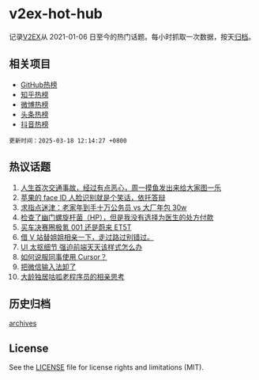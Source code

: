 # v2ex-hot-hub

 记录[V2EX](https://www.v2ex.com/)从 2021-01-06 日至今的热门话题。每小时抓取一次数据，按天[归档](archives)。
 
 ## 相关项目

- [GitHub热榜](https://github.com/lonnyzhang423/github-hot-hub)
- [知乎热榜](https://github.com/lonnyzhang423/zhihu-hot-hub)
- [微博热榜](https://github.com/lonnyzhang423/weibo-hot-hub)
- [头条热榜](https://github.com/lonnyzhang423/toutiao-hot-hub)
- [抖音热榜](https://github.com/lonnyzhang423/douyin-hot-hub)


 `更新时间：2025-03-18 12:14:27 +0800`

## 热议话题

1. [人生首次交通事故，经过有点恶心，周一摸鱼发出来给大家图一乐](https://www.v2ex.com/t/1119012)
1. [苹果的 face ID 人脸识别就是个笑话，依托答辩](https://www.v2ex.com/t/1119193)
1. [求指点迷津：老家年到手十万公务员 vs 大厂年包 30w](https://www.v2ex.com/t/1119189)
1. [检查了幽门螺旋杆菌（HP），但是我没有选择为医生的处方付款](https://www.v2ex.com/t/1119019)
1. [买车决赛圈极氪 001 还是蔚来 ET5T](https://www.v2ex.com/t/1119046)
1. [借 V 站替姐姐相亲一下，走过路过别错过。](https://www.v2ex.com/t/1119183)
1. [UI 太抠细节 强迫前端天天该样式怎么办](https://www.v2ex.com/t/1119212)
1. [如何说服同事使用 Cursor？](https://www.v2ex.com/t/1119039)
1. [把微信输入法卸了](https://www.v2ex.com/t/1119007)
1. [大龄独居咕呱老程序员的相亲思考](https://www.v2ex.com/t/1119129)

## 历史归档

[archives](archives)

## License

See the [LICENSE](LICENSE) file for license rights and limitations (MIT).
